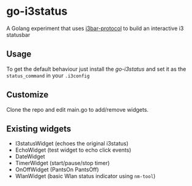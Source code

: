# go-i3status

A Golang experiment that uses [i3bar-protocol](http://i3wm.org/docs/i3bar-protocol.html) to build an interactive i3 statusbar


## Usage

To get the default behaviour just install the *go-i3status* and set it as the `status_command` in your `.i3config`


## Customize
Clone the repo and edit main.go to add/remove widgets.


## Existing widgets

* I3statusWidget (echoes the original i3status)
* EchoWidget (test widget to echo click events)
* DateWidget
* TimerWidget (start/pause/stop timer)
* OnOffWidget (PantsOn PantsOff)
* WlanWidget (basic Wlan status indicator using `nm-tool`)



